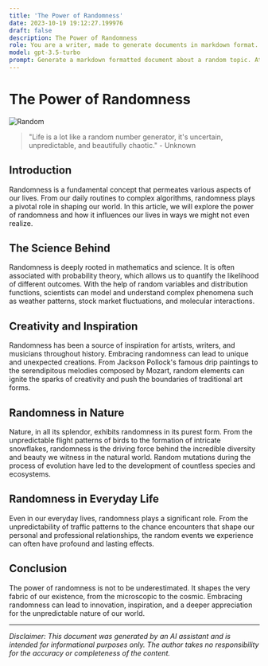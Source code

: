 ```yaml
---
title: 'The Power of Randomness'
date: 2023-10-19 19:12:27.199976
draft: false
description: The Power of Randomness
role: You are a writer, made to generate documents in markdown format. It is very important that all of the documents you generate are in valid markdown format.
model: gpt-3.5-turbo
prompt: Generate a markdown formatted document about a random topic. At the bottom, include a disclaimer explaining that the document was generated by you. The first line of the document should be the title. Make sure that the entire document is in proper markdown format, using a mix of various tags to make the document visually appealing.
---
```


# The Power of Randomness

![Random](https://www.example.com/random.jpg)

> "Life is a lot like a random number generator, it's uncertain, unpredictable, and beautifully chaotic." - Unknown

## Introduction

Randomness is a fundamental concept that permeates various aspects of our lives. From our daily routines to complex algorithms, randomness plays a pivotal role in shaping our world. In this article, we will explore the power of randomness and how it influences our lives in ways we might not even realize.

## The Science Behind

Randomness is deeply rooted in mathematics and science. It is often associated with probability theory, which allows us to quantify the likelihood of different outcomes. With the help of random variables and distribution functions, scientists can model and understand complex phenomena such as weather patterns, stock market fluctuations, and molecular interactions.

## Creativity and Inspiration

Randomness has been a source of inspiration for artists, writers, and musicians throughout history. Embracing randomness can lead to unique and unexpected creations. From Jackson Pollock's famous drip paintings to the serendipitous melodies composed by Mozart, random elements can ignite the sparks of creativity and push the boundaries of traditional art forms.

## Randomness in Nature

Nature, in all its splendor, exhibits randomness in its purest form. From the unpredictable flight patterns of birds to the formation of intricate snowflakes, randomness is the driving force behind the incredible diversity and beauty we witness in the natural world. Random mutations during the process of evolution have led to the development of countless species and ecosystems.

## Randomness in Everyday Life

Even in our everyday lives, randomness plays a significant role. From the unpredictability of traffic patterns to the chance encounters that shape our personal and professional relationships, the random events we experience can often have profound and lasting effects.

## Conclusion

The power of randomness is not to be underestimated. It shapes the very fabric of our existence, from the microscopic to the cosmic. Embracing randomness can lead to innovation, inspiration, and a deeper appreciation for the unpredictable nature of our world.

---

*Disclaimer: This document was generated by an AI assistant and is intended for informational purposes only. The author takes no responsibility for the accuracy or completeness of the content.*